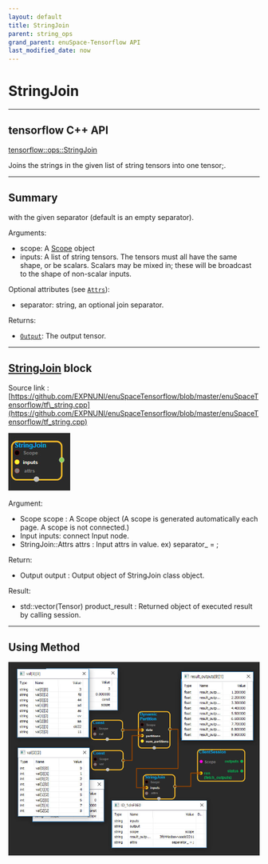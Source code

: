 ```yaml
--- 
layout: default 
title: StringJoin 
parent: string_ops 
grand_parent: enuSpace-Tensorflow API 
last_modified_date: now 
--- 
```


# StringJoin

---

## tensorflow C++ API

[tensorflow::ops::StringJoin](https://www.tensorflow.org/api_docs/cc/class/tensorflow/ops/string-join)

Joins the strings in the given list of string tensors into one tensor;.

---

## Summary

with the given separator \(default is an empty separator\).

Arguments:

* scope: A [Scope](https://www.tensorflow.org/api_docs/cc/class/tensorflow/scope.html#classtensorflow_1_1_scope) object
* inputs: A list of string tensors. The tensors must all have the same shape, or be scalars. Scalars may be mixed in; these will be broadcast to the shape of non-scalar inputs.

Optional attributes \(see [`Attrs`](https://www.tensorflow.org/api_docs/cc/struct/tensorflow/ops/string-join/attrs.html#structtensorflow_1_1ops_1_1_string_join_1_1_attrs)\):

* separator: string, an optional join separator.

Returns:

* [`Output`](https://www.tensorflow.org/api_docs/cc/class/tensorflow/output.html#classtensorflow_1_1_output): The output tensor.

---

## [StringJoin](https://www.tensorflow.org/api_docs/cc/class/tensorflow/ops/string-join) block

Source link : [https://github.com/EXPNUNI/enuSpaceTensorflow/blob/master/enuSpaceTensorflow/tf\_string.cpp](https://github.com/EXPNUNI/enuSpaceTensorflow/blob/master/enuSpaceTensorflow/tf_string.cpp)

![](./assets/string_op/StringJoin2.jpg)

Argument:

* Scope scope : A Scope object \(A scope is generated automatically each page. A scope is not connected.\)
* Input inputs: connect  Input node.
* StringJoin::Attrs attrs : Input attrs in value. ex\) separator\_ = ;

Return:

* Output output : Output object of StringJoin class object.

Result:

* std::vector\(Tensor\) product\_result : Returned object of executed result by calling session.

---

## Using Method

![](./assets/string_op/StringJoin1.jpg)

